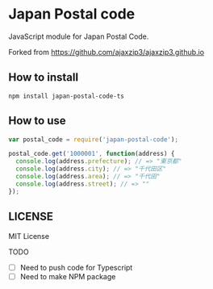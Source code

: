 # Japan Postal code
JavaScript module for Japan Postal Code.

Forked from https://github.com/ajaxzip3/ajaxzip3.github.io

## How to install
```
npm install japan-postal-code-ts
```

## How to use

```js
var postal_code = require('japan-postal-code');

postal_code.get('1000001', function(address) {
  console.log(address.prefecture); // => "東京都"
  console.log(address.city); // => "千代田区"
  console.log(address.area); // => "千代田"
  console.log(address.street); // => ""
});
```

## LICENSE
MIT License

TODO
- [ ] Need to push code for Typescript
- [ ] Need to make NPM package
